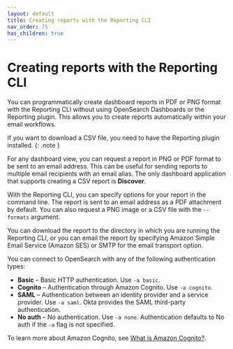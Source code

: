 ```yaml
---
layout: default
title: Creating reports with the Reporting CLI
nav_order: 75
has_children: true
---
```


# Creating reports with the Reporting CLI

You can programmatically create dashboard reports in PDF or PNG format with the Reporting CLI without using OpenSearch Dashboards or the Reporting plugin. This allows you to create reports automatically within your email workflows.

If you want to download a CSV file, you need to have the Reporting plugin installed.
{: .note }

For any dashboard view, you can request a report in PNG or PDF format to be sent to an email address. This can be useful for sending reports to multiple email recipients with an email alias. The only dashboard application that supports creating a CSV report is **Discover**.

With the Reporting CLI, you can specify options for your report in the command line. The report is sent to an email address as a PDF attachment by default. You can also request a PNG image or a CSV file with the `--formats` argument.

You can download the report to the directory in which you are running the Reporting CLI, or you can email the report by specifying Amazon Simple Email Service (Amazon SES) or SMTP for the email transport option.

You can connect to OpenSearch with any of the following authentication types:

- **Basic** – Basic HTTP authentication. Use `-a basic`.
- **Cognito** – Authentication through Amazon Cognito. Use `-a cognito`.
- **SAML** – Authentication between an identity provider and a service provider. Use `-a saml`. Okta provides the SAML third-party authentication.
- **No auth** – No authentication. Use `-a none`. Authentication defaults to No auth if the `-a` flag is not specified.

To learn more about Amazon Cognito, see [What is Amazon Cognito?](https://docs.aws.amazon.com/cognito/latest/developerguide/what-is-amazon-cognito.html).

<!--
### Bypass authentication option

The Reporting CLI tool allows you to integrate it into your own workflow or environment so that you can bypass authentication or potential security issues. For example, if you use the Reporting CLI tool within an AWS Lambda instance, no security issues would occur as long as you run the Reporting plugin in OpenSearch Dashboards. In this case, you would use "No auth" to bypass the authentication process. To specify "No Auth" use `--auth none` in your request. Lambda users should test to make sure they can bypass access to Dashboards without credentials using No Auth.  

To get a list of all options, see [Reporting CLI options](#reporting-cli-options).
-->